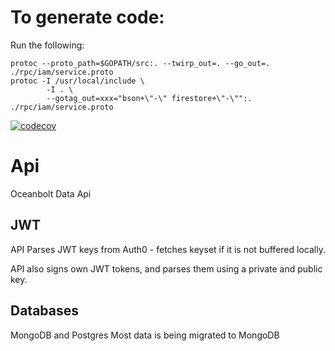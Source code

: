 # To generate code:
Run the following:

```shell script
protoc --proto_path=$GOPATH/src:. --twirp_out=. --go_out=. ./rpc/iam/service.proto
protoc -I /usr/local/include \
        -I . \
        --gotag_out=xxx="bson+\"-\" firestore+\"-\"":. ./rpc/iam/service.proto
```

[![codecov](https://codecov.io/gl/oceanbolt/iamserver/branch/master/graph/badge.svg?token=i8vFzG5tBo)](https://codecov.io/gl/oceanbolt/iamserver)

# Api

Oceanbolt Data Api

## JWT 

API Parses JWT keys from Auth0 - fetches keyset if it is not buffered locally.

API also signs own JWT tokens, and parses them using a private and public key.

## Databases

MongoDB and Postgres
Most data is being migrated to MongoDB

